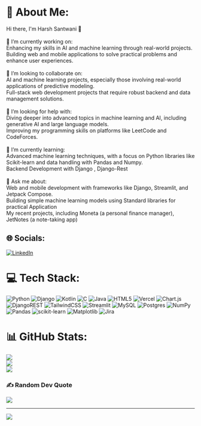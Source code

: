 # 💫 About Me:
Hi there, I'm Harsh Santwani 👋<br><br>🔭 I’m currently working on:<br>Enhancing my skills in AI and machine learning through real-world projects.<br>Building web and mobile applications to solve practical problems and enhance user experiences.<br><br>👥 I’m looking to collaborate on:<br>AI and machine learning projects, especially those involving real-world applications of predictive modeling.<br>Full-stack web development projects that require robust backend and data management solutions.<br><br>🤝 I’m looking for help with:<br>Diving deeper into advanced topics in machine learning and AI, including generative AI and large language models.<br>Improving my programming skills on platforms like LeetCode and CodeForces.<br><br>🌱 I’m currently learning:<br>Advanced machine learning techniques, with a focus on Python libraries like Scikit-learn and data handling with Pandas and Numpy.<br>Backend Development with Django , Django-Rest<br><br>💬 Ask me about:<br>Web and mobile development with frameworks like Django, Streamlit, and Jetpack Compose.<br>Building simple machine learning models using Standard libraries for practical Application<br>My recent projects, including Moneta (a personal finance manager), JetNotes (a note-taking app)


## 🌐 Socials:
[![LinkedIn](https://img.shields.io/badge/LinkedIn-%230077B5.svg?logo=linkedin&logoColor=white)](https://linkedin.com/in/harsh-santwani-612699238) 

# 💻 Tech Stack:
![Python](https://img.shields.io/badge/python-3670A0?style=flat&logo=python&logoColor=ffdd54) ![Django](https://img.shields.io/badge/django-%23092E20.svg?style=flat&logo=django&logoColor=white) ![Kotlin](https://img.shields.io/badge/kotlin-%237F52FF.svg?style=flat&logo=kotlin&logoColor=white) ![C](https://img.shields.io/badge/c-%2300599C.svg?style=flat&logo=c&logoColor=white) ![Java](https://img.shields.io/badge/java-%23ED8B00.svg?style=flat&logo=openjdk&logoColor=white) ![HTML5](https://img.shields.io/badge/html5-%23E34F26.svg?style=flat&logo=html5&logoColor=white) ![Vercel](https://img.shields.io/badge/vercel-%23000000.svg?style=flat&logo=vercel&logoColor=white) ![Chart.js](https://img.shields.io/badge/chart.js-F5788D.svg?style=flat&logo=chart.js&logoColor=white) ![DjangoREST](https://img.shields.io/badge/DJANGO-REST-ff1709?style=flat&logo=django&logoColor=white&color=ff1709&labelColor=gray) ![TailwindCSS](https://img.shields.io/badge/tailwindcss-%2338B2AC.svg?style=flat&logo=tailwind-css&logoColor=white) ![Streamlit](https://img.shields.io/badge/Streamlit-%23FE4B4B.svg?style=flat&logo=streamlit&logoColor=white) ![MySQL](https://img.shields.io/badge/mysql-4479A1.svg?style=flat&logo=mysql&logoColor=white) ![Postgres](https://img.shields.io/badge/postgres-%23316192.svg?style=flat&logo=postgresql&logoColor=white) ![NumPy](https://img.shields.io/badge/numpy-%23013243.svg?style=flat&logo=numpy&logoColor=white) ![Pandas](https://img.shields.io/badge/pandas-%23150458.svg?style=flat&logo=pandas&logoColor=white) ![scikit-learn](https://img.shields.io/badge/scikit--learn-%23F7931E.svg?style=flat&logo=scikit-learn&logoColor=white) ![Matplotlib](https://img.shields.io/badge/Matplotlib-%23ffffff.svg?style=flat&logo=Matplotlib&logoColor=black) ![Jira](https://img.shields.io/badge/jira-%230A0FFF.svg?style=flat&logo=jira&logoColor=white)
# 📊 GitHub Stats:
![](https://github-readme-stats.vercel.app/api?username=HydrallHarsh&theme=dark&hide_border=false&include_all_commits=false&count_private=false)<br/>
![](https://github-readme-streak-stats.herokuapp.com/?user=HydrallHarsh&theme=dark&hide_border=false)<br/>
![](https://github-readme-stats.vercel.app/api/top-langs/?username=HydrallHarsh&theme=dark&hide_border=false&include_all_commits=false&count_private=false&layout=compact)

### ✍️ Random Dev Quote
![](https://quotes-github-readme.vercel.app/api?type=horizontal&theme=radical)

---
[![](https://visitcount.itsvg.in/api?id=HydrallHarsh&icon=2&color=0)](https://visitcount.itsvg.in)

<!-- Proudly created with GPRM ( https://gprm.itsvg.in ) -->
